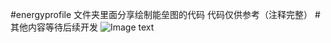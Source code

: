 #energyprofile 文件夹里面分享绘制能垒图的代码 代码仅供参考（注释完整）
#其他内容等待后续开发
![Image text](https://github.com/xiangqian122/vasp/tree/master/energyprofile/energyprofile.png)

